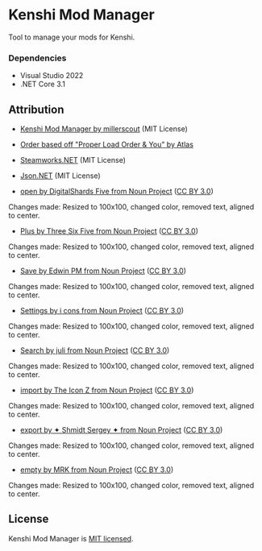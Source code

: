 # Kenshi Mod Manager
 
Tool to manage your mods for Kenshi.

### Dependencies

- Visual Studio 2022
- .NET Core 3.1

## Attribution

- [Kenshi Mod Manager by millerscout](https://github.com/millerscout/Kenshi-Mod-Manager) (MIT License)

- [Order based off "Proper Load Order & You" by Atlas](https://steamcommunity.com/sharedfiles/filedetails/?id=1850250979)

- [Steamworks.NET](https://github.com/rlabrecque/Steamworks.NET) (MIT License)

- [Json.NET](https://www.newtonsoft.com/json) (MIT License)

- [open by DigitalShards Five from Noun Project](https://thenounproject.com/icon/open-1904155/) ([CC BY 3.0](https://creativecommons.org/licenses/by/3.0/))

 Changes made: Resized to 100x100, changed color, removed text, aligned to
 center.

- [Plus by Three Six Five from Noun Project](https://thenounproject.com/icon/plus-2048207/) ([CC BY 3.0](https://creativecommons.org/licenses/by/3.0/))

 Changes made: Resized to 100x100, changed color, removed text, aligned to
 center.

- [Save by Edwin PM from Noun Project](https://thenounproject.com/icon/save-1031851/) ([CC BY 3.0](https://creativecommons.org/licenses/by/3.0/))

 Changes made: Resized to 100x100, changed color, removed text, aligned to
 center.

- [Settings by i cons from Noun Project](https://thenounproject.com/icon/settings-2650523/) ([CC BY 3.0](https://creativecommons.org/licenses/by/3.0/))

 Changes made: Resized to 100x100, changed color, removed text, aligned to
 center.

- [Search by juli from Noun Project](https://thenounproject.com/icon/search-875352/) ([CC BY 3.0](https://creativecommons.org/licenses/by/3.0/))

 Changes made: Resized to 100x100, changed color, removed text, aligned to
 center.

- [import by The Icon Z from Noun Project](https://thenounproject.com/icon/import-3323719/) ([CC BY 3.0](https://creativecommons.org/licenses/by/3.0/))

 Changes made: Resized to 100x100, changed color, removed text, aligned to
 center.

- [export by ✦ Shmidt Sergey ✦ from Noun Project](https://thenounproject.com/icon/export-534720/) ([CC BY 3.0](https://creativecommons.org/licenses/by/3.0/))

 Changes made: Resized to 100x100, changed color, removed text, aligned to
 center.

- [empty by MRK from Noun Project](https://thenounproject.com/icon/empty-2443778/) ([CC BY 3.0](https://creativecommons.org/licenses/by/3.0/))

 Changes made: Resized to 100x100, changed color, removed text, aligned to
 center.

## License

Kenshi Mod Manager is [MIT licensed](./LICENSE).

